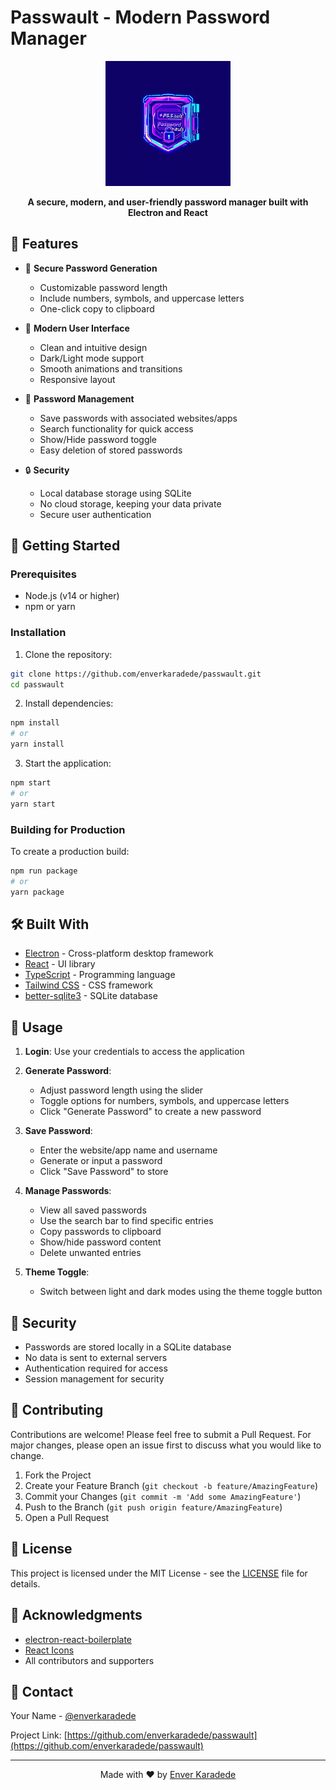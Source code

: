 # Passwault - Modern Password Manager

<div align="center">
  <img src="assets/icon.png" alt="Passwault Logo" width="200"/>
  <br>
  <p>
    <strong>A secure, modern, and user-friendly password manager built with Electron and React</strong>
  </p>
</div>

## 🌟 Features

- 🔐 **Secure Password Generation**
  - Customizable password length
  - Include numbers, symbols, and uppercase letters
  - One-click copy to clipboard

- 🎨 **Modern User Interface**
  - Clean and intuitive design
  - Dark/Light mode support
  - Smooth animations and transitions
  - Responsive layout

- 📝 **Password Management**
  - Save passwords with associated websites/apps
  - Search functionality for quick access
  - Show/Hide password toggle
  - Easy deletion of stored passwords

- 🔒 **Security**
  - Local database storage using SQLite
  - No cloud storage, keeping your data private
  - Secure user authentication

## 🚀 Getting Started

### Prerequisites

- Node.js (v14 or higher)
- npm or yarn

### Installation

1. Clone the repository:
```bash
git clone https://github.com/enverkaradede/passwault.git
cd passwault
```

2. Install dependencies:
```bash
npm install
# or
yarn install
```

3. Start the application:
```bash
npm start
# or
yarn start
```

### Building for Production

To create a production build:
```bash
npm run package
# or
yarn package
```

## 🛠️ Built With

- [Electron](https://www.electronjs.org/) - Cross-platform desktop framework
- [React](https://reactjs.org/) - UI library
- [TypeScript](https://www.typescriptlang.org/) - Programming language
- [Tailwind CSS](https://tailwindcss.com/) - CSS framework
- [better-sqlite3](https://github.com/JoshuaWise/better-sqlite3) - SQLite database

## 📖 Usage

1. **Login**: Use your credentials to access the application
2. **Generate Password**: 
   - Adjust password length using the slider
   - Toggle options for numbers, symbols, and uppercase letters
   - Click "Generate Password" to create a new password

3. **Save Password**:
   - Enter the website/app name and username
   - Generate or input a password
   - Click "Save Password" to store

4. **Manage Passwords**:
   - View all saved passwords
   - Use the search bar to find specific entries
   - Copy passwords to clipboard
   - Show/hide password content
   - Delete unwanted entries

5. **Theme Toggle**:
   - Switch between light and dark modes using the theme toggle button

## 🔐 Security

- Passwords are stored locally in a SQLite database
- No data is sent to external servers
- Authentication required for access
- Session management for security

## 🤝 Contributing

Contributions are welcome! Please feel free to submit a Pull Request. For major changes, please open an issue first to discuss what you would like to change.

1. Fork the Project
2. Create your Feature Branch (`git checkout -b feature/AmazingFeature`)
3. Commit your Changes (`git commit -m 'Add some AmazingFeature'`)
4. Push to the Branch (`git push origin feature/AmazingFeature`)
5. Open a Pull Request

## 📝 License

This project is licensed under the MIT License - see the [LICENSE](LICENSE) file for details.

## 🙏 Acknowledgments

- [electron-react-boilerplate](https://github.com/electron-react-boilerplate/electron-react-boilerplate)
- [React Icons](https://react-icons.github.io/react-icons/)
- All contributors and supporters

## 📧 Contact

Your Name - [@enverkaradede](https://instagram.com/enverkaradede)

Project Link: [https://github.com/enverkaradede/passwault](https://github.com/enverkaradede/passwault)

---

<div align="center">
  Made with ❤️ by <a href="https://github.com/enverkaradede">Enver Karadede</a>
</div>
